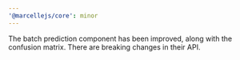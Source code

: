 ```yaml
---
'@marcellejs/core': minor
---
```


The batch prediction component has been improved, along with the confusion matrix. There are breaking changes in their API.
